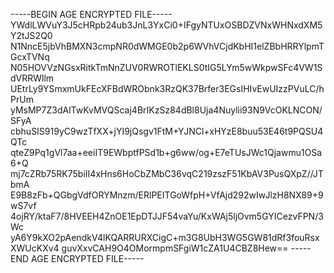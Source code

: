 -----BEGIN AGE ENCRYPTED FILE-----
YWdlLWVuY3J5cHRpb24ub3JnL3YxCi0+IFgyNTUxOSBDZVNxWHNxdXM5Y2tJS2Q0
N1NncE5jbVhBMXN3cmpNR0dWMGE0b2p6WVhVCjdKbHI1elZBbHRRYlpmTGcxTVNq
N05HOVVzNGsxRitkTmNnZUV0RWROTlEKLS0tIG5LYm5wWkpwSFc4VW1SdVRRWllm
UEtrLy9YSmxmUkFEcXFBdWRObnk3RzQK37Brfer3EGsIHIvEwUIzzPVuLC/hPrUm
yMsMP7Z3dAlTwKvMVQScaj4BrIKzSz84dBl8Uja4Nuylii93N9VcOKLNCON/SFyA
cbhuSIS919yC9wzTfXX+jYI9jQsgv1FtM+YJNCl+xHYzE8buu53E46t9PQSU4QTc
qteZ9Pq1gVl7aa+eeiIT9EWbptfPSd1b+g6ww/og+E7eTUsJWc1Qjawmu1OSa6+Q
mj7cZRb75RK75biII4xHns6HoCbZMbC36vqC219zszF51KbAV3PusQXpZ//JTbmA
E9B8zFb+QGbgVdfORYMnzm/ERlPEITGoWfpH+VfAjd292wIwJlzH8NX89+9wS7vf
4ojRY/ktaF7/8HVEEH4ZnOE1EpDTJJF54vaYu/KxWAj5ljOvm5GYICezvFPN/3Wc
yA6Y9kXO2pAendkV4lKQARRURXCigC+m3G8UbH3WG5GW81dRf3fouRsxXWUcKXv4
guvXxvCAH9O4OMormpmSFgiW1cZA1U4CBZ8Hew==
-----END AGE ENCRYPTED FILE-----
